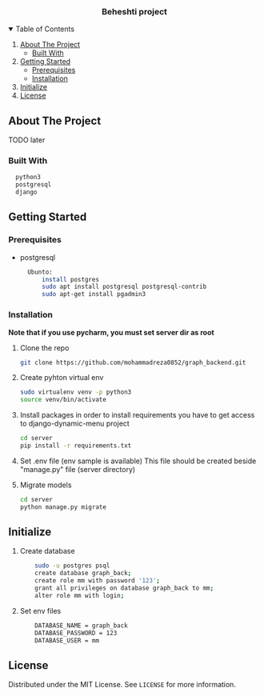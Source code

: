 <!-- PROJECT LOGO -->
<br />
<p align="center">

  <h3 align="center">Beheshti project</h3>

  
</p>



<!-- TABLE OF CONTENTS -->
<details open="open">
  <summary>Table of Contents</summary>
  <ol>
    <li>
      <a href="#about-the-project">About The Project</a>
      <ul>
        <li><a href="#built-with">Built With</a></li>
      </ul>
    </li>
    <li>
      <a href="#getting-started">Getting Started</a>
      <ul>
        <li><a href="#prerequisites">Prerequisites</a></li>
        <li><a href="#installation">Installation</a></li>
      </ul>
    </li>
    <li><a href="#initialize">Initialize</a></li>
    <li><a href="#license">License</a></li>
  </ol>
</details>



<!-- ABOUT THE PROJECT -->
## About The Project
TODO later


### Built With
  ```sh
    python3
    postgresql
    django
  ```




<!-- GETTING STARTED -->
## Getting Started


### Prerequisites

* postgresql
  ```sh
    Ubunto:
        install postgres
        sudo apt install postgresql postgresql-contrib 
        sudo apt-get install pgadmin3
  ```

### Installation

**Note that if you use pycharm, you must set server dir as root**


1. Clone the repo
   ```sh
   git clone https://github.com/mohammadreza0852/graph_backend.git
   ```

2. Create pyhton virtual env
   ```sh
   sudo virtualenv venv -p python3
   source venv/bin/activate
   ```

3. Install packages
in order to install requirements you have to get access to django-dynamic-menu project
   ```sh
   cd server
   pip install -r requirements.txt
   ```
4. Set .env file (env sample is available)
This file should be created beside "manage.py" file (server directory)

5. Migrate models
   ```sh
   cd server
   python manage.py migrate

   ```




<!-- USAGE EXAMPLES -->
## Initialize

1. Create database 
    ```sh
        sudo -u postgres psql
        create database graph_back;
        create role mm with password '123';
        grant all privileges on database graph_back to mm;
        alter role mm with login;
    ```
2. Set env files
    ```sh
        DATABASE_NAME = graph_back
        DATABASE_PASSWORD = 123
        DATABASE_USER = mm

    ```



<!-- LICENSE -->
## License

Distributed under the MIT License. See `LICENSE` for more information.




